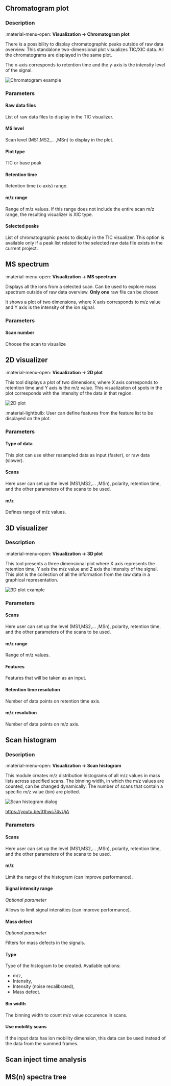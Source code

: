 ## **Chromatogram plot**

### **Description**

:material-menu-open: **Visualization → Chromatogram plot**

There is a possibility to display chromatographic peaks outside of raw data overview. This standalone two-dimensional plot visualizes TIC/XIC data. All the chromatograms are displayed in the same plot.

The x-axis corresponds to retention time and the y-axis is the intensity level of the signal.

![Chromatogram example](TIC_double_plot.png)

### **Parameters**

#### **Raw data files**

List of raw data files to display in the TIC visualizer.

#### **MS level**

Scan level (MS1,MS2,... ,MSn) to display in the plot.

#### **Plot type**

TIC or base peak

#### **Retention time**

Retention time (x-axis) range.

#### **m/z range**

Range of m/z values. If this range does not include the entire scan m/z range, the resulting visualizer is XIC type.

#### **Selected peaks**

List of chromatographic peaks to display in the TIC visualizer. This option is available only if a peak list related to the selected raw data file exists in the current project.

## **MS spectrum**

:material-menu-open: **Visualization → MS spectrum**

Displays all the ions from a selected scan. Can be used to explore mass spectrum outside of raw data overview.
**Only one** raw file can be chosen.

It shows a plot of two dimensions, where X axis corresponds to m/z value and Y axis is the intensity of the ion signal.

### **Parameters**

#### **Scan number**

Choose the scan to visualize

## **2D visualizer**

:material-menu-open: **Visualization → 2D plot**

This tool displays a plot of two dimensions, where X axis corresponds to retention time and Y axis is the m/z value. This visualization of spots in the plot corresponds with the intensity of the data in that region.

![2D plot](2D-plot.png)

:material-lightbulb: User can define features from the feature list to be displayed on the plot.

### **Parameters**

#### **Type of data**

This plot can use either resampled data as input (faster), or raw data (slower).

#### **Scans**

Here user can set up the level (MS1,MS2,... ,MSn), polarity, retention time, and the other parameters of the scans to be used.

#### **m/z** 

Defines range of m/z values. 

[//]: # (TODO Look into the code for this - If this range does not include the whole scan m/z range, the resulting visualizer is XIC type.)

## **3D visualizer**

### **Description**

:material-menu-open: **Visualization → 3D plot**

This tool presents a three dimensional plot where X axis represents the retention time, Y axis the m/z value and Z axis the intensity of the signal. This plot is the collection of all the information from the raw data in a graphical representation.

![3D plot example](Fx3D_all_peaks.png)

### **Parameters**

#### **Scans**

Here user can set up the level (MS1,MS2,... ,MSn), polarity, retention time, and the other parameters of the scans to be used.

#### **m/z range**

Range of m/z values.

#### **Features**

Features that will be taken as an input.

#### **Retention time resolution**

Number of data points on retention time axis.

#### **m/z resolution**

Number of data points on m/z axis.

## **Scan histogram**

### **Description**

:material-menu-open: **Visualization → Scan histogram**

This module creates m/z distribution histograms of all m/z values in mass lists across specified scans. The binning width, in which the m/z values are counted, can be changed dynamically. The number of scans that contain a specific m/z value (bin) are plotted.

![Scan histogram dialog](scan-histogram-dialog.PNG)

[//]: # (TODO Maybe change the picture)

<https://youtu.be/31hwc74vUjA>

### **Parameters**

#### **Scans**

Here user can set up the level (MS1,MS2,... ,MSn), polarity, retention time, and the other parameters of the scans to be used.

#### **m/z**

Limit the range of the histogram (can improve performance).

#### **Signal intensity range**

_Optional parameter_

Allows to limit signal intensities (can improve performance).

#### **Mass defect**

_Optional parameter_

Filters for mass defects in the signals.

#### **Type**

Type of the histogram to be created. Available options:

- m/z,
- Intensity,
- Intensity (noise recalibrated),
- Mass defect.

#### **Bin width**

The binning width to count m/z value occurence in scans.

#### **Use mobility scans**

If the input data has ion mobility dimension, this data can be used instead of the data from the summed frames.

## **Scan inject time analysis**

[//]: # (TODO)

## **MS(n) spectra tree**

[//]: # (TODO)

[//]: # (TODO Describe MS plot window)

[//]: # (TODO Decribe chromatogram window)

[//]: # (TODO 2D plot//)